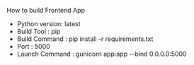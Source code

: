 How to build Frontend App

  * Python version: latest
  * Build Tool : pip
  * Build Command : pip install -r requirements.txt
  * Port : 5000
  * Launch Command : gunicorn app:app --bind 0.0.0.0:5000  
